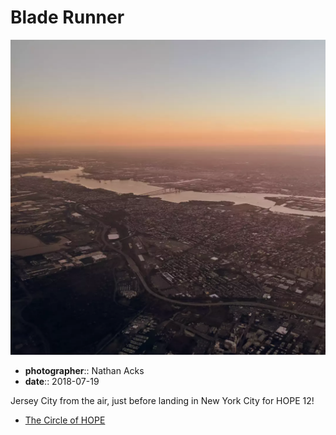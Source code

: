 # Blade Runner

![Looking west across Jersey City at dusk](assets/2018-07-19-blade-runner.webp)

* **photographer**:: Nathan Acks  
* **date**:: 2018-07-19

Jersey City from the air, just before landing in New York City for HOPE 12!

* [The Circle of HOPE](https://xii.hope.net/)
